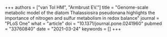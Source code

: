 +++
authors = ["van Tol HM", "Armbrust EV."]
title = "Genome-scale metabolic model of the diatom Thalassiosira pseudonana highlights the importance of nitrogen and sulfur metabolism in redox balance"
journal = "PLoS One"
what = "article"
doi = "10.1371/journal.pone.0241960"
pubmed = "33760840"
date = "2021-03-24"
keywords = []
+++

